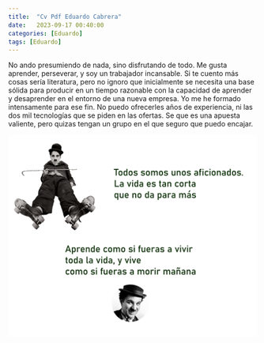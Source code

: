 ```yaml
---
title:  "Cv Pdf Eduardo Cabrera"
date:   2023-09-17 00:40:00
categories: [Eduardo]
tags: [Eduardo]
---
```


 No ando presumiendo de nada, sino disfrutando de todo. Me gusta aprender, perseverar, y soy un trabajador incansable. Si te cuento más cosas sería literatura, pero no ignoro que inicialmente se necesita una base sólida para producir en un tiempo razonable con la capacidad de aprender y desaprender en el entorno de una nueva empresa. Yo me he formado intensamente para ese fin. No puedo ofrecerles años de experiencia, ni las dos mil tecnologías que se piden en las ofertas. Se que es una apuesta valiente, pero quizas tengan un grupo en el que seguro que puedo encajar.

<img class="centrar" src="/images/chaplin.png" alt="Viñeta forges">




<div class="content">
    <div class="embed-container">
        <object data="/images/cv.pdf"   type='application/pdf'>
    </div>
</div>

